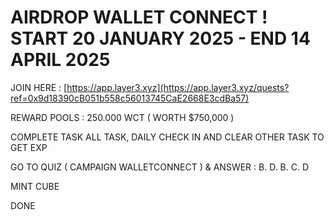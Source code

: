 # AIRDROP WALLET CONNECT ! START 20 JANUARY 2025 - END 14 APRIL 2025

JOIN HERE : [https://app.layer3.xyz](https://app.layer3.xyz/quests?ref=0x9d18390cB051b558c56013745CaE2668E3cdBa57)

REWARD POOLS : 250.000 WCT ( WORTH $750,000 )

COMPLETE TASK ALL TASK, DAILY CHECK IN AND CLEAR OTHER TASK TO GET EXP

GO TO QUIZ ( CAMPAIGN WALLETCONNECT ) & ANSWER : B. D. B. C. D

MINT CUBE

DONE
